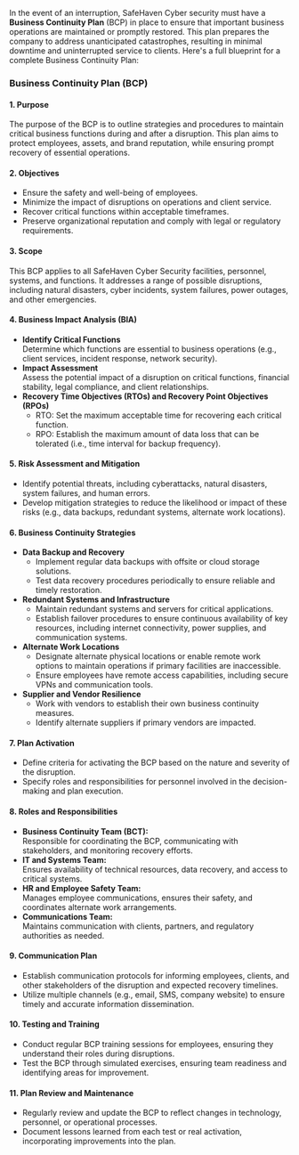 In the event of an interruption, SafeHaven Cyber security must have a **Business Continuity Plan** (BCP) in place to ensure that important business operations are maintained or promptly restored. This plan prepares the company to address unanticipated catastrophes, resulting in minimal downtime and uninterrupted service to clients. Here's a full blueprint for a complete Business Continuity Plan:

### **Business Continuity Plan (BCP)**

#### **1\. Purpose**

The purpose of the BCP is to outline strategies and procedures to maintain critical business functions during and after a disruption. This plan aims to protect employees, assets, and brand reputation, while ensuring prompt recovery of essential operations.

#### **2\. Objectives**

* Ensure the safety and well-being of employees.  
* Minimize the impact of disruptions on operations and client service.  
* Recover critical functions within acceptable timeframes.  
* Preserve organizational reputation and comply with legal or regulatory requirements.

#### **3\. Scope**

This BCP applies to all SafeHaven Cyber Security facilities, personnel, systems, and functions. It addresses a range of possible disruptions, including natural disasters, cyber incidents, system failures, power outages, and other emergencies.

#### **4\. Business Impact Analysis (BIA)**

* **Identify Critical Functions**  
  Determine which functions are essential to business operations (e.g., client services, incident response, network security).  
* **Impact Assessment**  
  Assess the potential impact of a disruption on critical functions, financial stability, legal compliance, and client relationships.  
* **Recovery Time Objectives (RTOs) and Recovery Point Objectives (RPOs)**  
  * RTO: Set the maximum acceptable time for recovering each critical function.  
  * RPO: Establish the maximum amount of data loss that can be tolerated (i.e., time interval for backup frequency).

#### **5\. Risk Assessment and Mitigation**

* Identify potential threats, including cyberattacks, natural disasters, system failures, and human errors.  
* Develop mitigation strategies to reduce the likelihood or impact of these risks (e.g., data backups, redundant systems, alternate work locations).

#### **6\. Business Continuity Strategies**

* **Data Backup and Recovery**  
  * Implement regular data backups with offsite or cloud storage solutions.  
  * Test data recovery procedures periodically to ensure reliable and timely restoration.  
* **Redundant Systems and Infrastructure**  
  * Maintain redundant systems and servers for critical applications.  
  * Establish failover procedures to ensure continuous availability of key resources, including internet connectivity, power supplies, and communication systems.  
* **Alternate Work Locations**  
  * Designate alternate physical locations or enable remote work options to maintain operations if primary facilities are inaccessible.  
  * Ensure employees have remote access capabilities, including secure VPNs and communication tools.  
* **Supplier and Vendor Resilience**  
  * Work with vendors to establish their own business continuity measures.  
  * Identify alternate suppliers if primary vendors are impacted.

#### **7\. Plan Activation**

* Define criteria for activating the BCP based on the nature and severity of the disruption.  
* Specify roles and responsibilities for personnel involved in the decision-making and plan execution.

#### **8\. Roles and Responsibilities**

* **Business Continuity Team (BCT):**  
  Responsible for coordinating the BCP, communicating with stakeholders, and monitoring recovery efforts.  
* **IT and Systems Team:**  
  Ensures availability of technical resources, data recovery, and access to critical systems.  
* **HR and Employee Safety Team:**  
  Manages employee communications, ensures their safety, and coordinates alternate work arrangements.  
* **Communications Team:**  
  Maintains communication with clients, partners, and regulatory authorities as needed.

#### **9\. Communication Plan**

* Establish communication protocols for informing employees, clients, and other stakeholders of the disruption and expected recovery timelines.  
* Utilize multiple channels (e.g., email, SMS, company website) to ensure timely and accurate information dissemination.

#### **10\. Testing and Training**

* Conduct regular BCP training sessions for employees, ensuring they understand their roles during disruptions.  
* Test the BCP through simulated exercises, ensuring team readiness and identifying areas for improvement.

#### **11\. Plan Review and Maintenance**

* Regularly review and update the BCP to reflect changes in technology, personnel, or operational processes.  
* Document lessons learned from each test or real activation, incorporating improvements into the plan.
